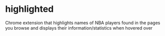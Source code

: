 # highlighted
Chrome extension that highlights names of NBA players found in the pages you browse and displays their information/statistics when hovered over
